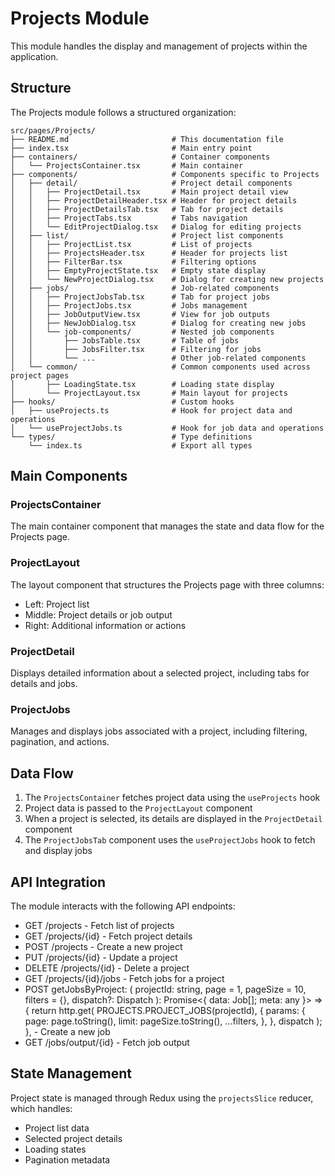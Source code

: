 # Projects Module

This module handles the display and management of projects within the application.

## Structure

The Projects module follows a structured organization:

```
src/pages/Projects/
├── README.md                       # This documentation file
├── index.tsx                       # Main entry point
├── containers/                     # Container components
│   └── ProjectsContainer.tsx       # Main container
├── components/                     # Components specific to Projects
│   ├── detail/                     # Project detail components
│   │   ├── ProjectDetail.tsx       # Main project detail view
│   │   ├── ProjectDetailHeader.tsx # Header for project details
│   │   ├── ProjectDetailsTab.tsx   # Tab for project details
│   │   ├── ProjectTabs.tsx         # Tabs navigation
│   │   └── EditProjectDialog.tsx   # Dialog for editing projects
│   ├── list/                       # Project list components
│   │   ├── ProjectList.tsx         # List of projects
│   │   ├── ProjectsHeader.tsx      # Header for projects list
│   │   ├── FilterBar.tsx           # Filtering options
│   │   ├── EmptyProjectState.tsx   # Empty state display
│   │   └── NewProjectDialog.tsx    # Dialog for creating new projects
│   ├── jobs/                       # Job-related components
│   │   ├── ProjectJobsTab.tsx      # Tab for project jobs
│   │   ├── ProjectJobs.tsx         # Jobs management
│   │   ├── JobOutputView.tsx       # View for job outputs
│   │   ├── NewJobDialog.tsx        # Dialog for creating new jobs
│   │   └── job-components/         # Nested job components
│   │       ├── JobsTable.tsx       # Table of jobs
│   │       ├── JobsFilter.tsx      # Filtering for jobs
│   │       └── ...                 # Other job-related components
│   └── common/                     # Common components used across project pages
│       ├── LoadingState.tsx        # Loading state display
│       └── ProjectLayout.tsx       # Main layout for projects
├── hooks/                          # Custom hooks
│   ├── useProjects.ts              # Hook for project data and operations
│   └── useProjectJobs.ts           # Hook for job data and operations
└── types/                          # Type definitions
    └── index.ts                    # Export all types
```

## Main Components

### ProjectsContainer

The main container component that manages the state and data flow for the Projects page.

### ProjectLayout

The layout component that structures the Projects page with three columns:
- Left: Project list
- Middle: Project details or job output
- Right: Additional information or actions

### ProjectDetail

Displays detailed information about a selected project, including tabs for details and jobs.

### ProjectJobs

Manages and displays jobs associated with a project, including filtering, pagination, and actions.

## Data Flow

1. The `ProjectsContainer` fetches project data using the `useProjects` hook
2. Project data is passed to the `ProjectLayout` component
3. When a project is selected, its details are displayed in the `ProjectDetail` component
4. The `ProjectJobsTab` component uses the `useProjectJobs` hook to fetch and display jobs

## API Integration

The module interacts with the following API endpoints:
- GET /projects - Fetch list of projects
- GET /projects/{id} - Fetch project details
- POST /projects - Create a new project
- PUT /projects/{id} - Update a project
- DELETE /projects/{id} - Delete a project
- GET /projects/{id}/jobs - Fetch jobs for a project
- POST getJobsByProject: (
  projectId: string,
  page = 1,
  pageSize = 10,
  filters = {},
  dispatch?: Dispatch<Action>
): Promise<{ data: Job[]; meta: any }> => {
  return http.get(
    PROJECTS.PROJECT_JOBS(projectId),
    {
      params: {
        page: page.toString(),
        limit: pageSize.toString(),
        ...filters,
      },
    },
    dispatch
  );
}, - Create a new job
- GET /jobs/output/{id} - Fetch job output

## State Management

Project state is managed through Redux using the `projectsSlice` reducer, which handles:
- Project list data
- Selected project details
- Loading states
- Pagination metadata
